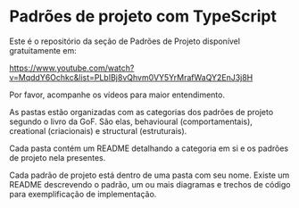 # Padrões de projeto com TypeScript

Este é o repositório da seção de Padrões de Projeto disponível gratuitamente em:

https://www.youtube.com/watch?v=MqddY6Ochkc&list=PLbIBj8vQhvm0VY5YrMrafWaQY2EnJ3j8H

Por favor, acompanhe os vídeos para maior entendimento.  

As pastas estão organizadas com as categorias dos padrões de projeto segundo o livro da GoF. São elas, behavioural (comportamentais), creational (criacionais) e structural (estruturais).

Cada pasta contém um README detalhando a categoria em si e os padrões de projeto nela presentes.

Cada padrão de projeto está dentro de uma pasta com seu nome. Existe um README descrevendo o padrão, um ou mais diagramas e trechos de código para exemplificação de implementação.